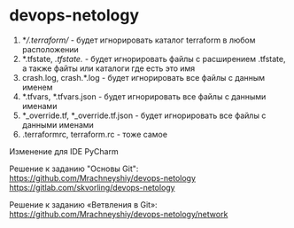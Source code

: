 # devops-netology

1. **/.terraform/* - будет игнорировать каталог terraform в любом расположении
2. *.tfstate, *.tfstate.* - будет игнорировать файлы с расширением .tfstate, а также файты или каталоги где есть это имя
3. crash.log, crash.*.log - будет игнорировать все файлы с данным именем
4. *.tfvars, *.tfvars.json - будет игнорировать все файлы с данными именами
5. *_override.tf, *_override.tf.json - будет игнорировать все файлы с данными именами
6. .terraformrc, terraform.rc - тоже самое

Изменение для IDE PyCharm

Решение к заданию "Основы Git": 
https://github.com/Mrachneyshiy/devops-netology
https://gitlab.com/skvorling/devops-netology

Решение к заданию «Ветвления в Git»: 
https://github.com/Mrachneyshiy/devops-netology/network
